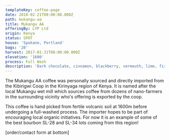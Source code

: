 ```yaml
---
templateKey: coffee-page
date: 2018-02-21T08:00:00.000Z
path: mukangu-aa
title: Mukangu AA
offeringBy: LYP Ltd
origin: Kenya
status: SPOT
house: 'Spokane, Portland'
bags: '20'
harvest: 2017-01-31T08:00:00.000Z
elevation: '1600'
process: Full Wash
description: 'Dark chocolate, cinnamon, blackberry, vermouth, lime, firm body.'
---
```

The Mukangu AA coffee was personally sourced and directly imported from the Kibirigwi Coop in the Kirinyaga region of Kenya. It is named after the local Mukangu wet mill which sources coffee from dozens of nano-farmers in the surrounding vicinity who's offering is exported by the coop.

This coffee is hand picked from fertile volcanic soil at 1600m before undergoing a full-washed process. The importer hopes to be part of encouraging local organic initiatives. For now it is an example of some of the best bourbon SL-28 and SL-34 lots coming from this region!

\[order/contact form at bottom]
